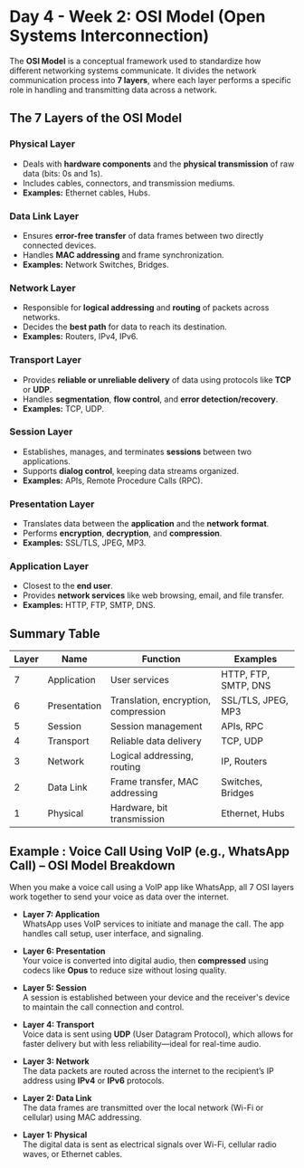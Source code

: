 #  Day 4 - Week 2: OSI Model (Open Systems Interconnection)

The **OSI Model** is a conceptual framework used to standardize how different networking systems communicate. It divides the network communication process into **7 layers**, where each layer performs a specific role in handling and transmitting data across a network.


## The 7 Layers of the OSI Model


### Physical Layer  
- Deals with **hardware components** and the **physical transmission** of raw data (bits: 0s and 1s).  
- Includes cables, connectors, and transmission mediums.  
- **Examples:** Ethernet cables, Hubs.


###  Data Link Layer  
- Ensures **error-free transfer** of data frames between two directly connected devices.  
- Handles **MAC addressing** and frame synchronization.  
- **Examples:** Network Switches, Bridges.


###  Network Layer  
- Responsible for **logical addressing** and **routing** of packets across networks.  
- Decides the **best path** for data to reach its destination.  
- **Examples:** Routers, IPv4, IPv6.


###  Transport Layer  
- Provides **reliable or unreliable delivery** of data using protocols like **TCP** or **UDP**.  
- Handles **segmentation**, **flow control**, and **error detection/recovery**.  
- **Examples:** TCP, UDP.


###  Session Layer  
- Establishes, manages, and terminates **sessions** between two applications.  
- Supports **dialog control**, keeping data streams organized.  
- **Examples:** APIs, Remote Procedure Calls (RPC).


###  Presentation Layer  
- Translates data between the **application** and the **network format**.  
- Performs **encryption**, **decryption**, and **compression**.  
- **Examples:** SSL/TLS, JPEG, MP3.


###  Application Layer  
- Closest to the **end user**.  
- Provides **network services** like web browsing, email, and file transfer.  
- **Examples:** HTTP, FTP, SMTP, DNS.


##  Summary Table

| Layer | Name             | Function                            | Examples               |
|-------|------------------|-------------------------------------|------------------------|
| 7     | Application       | User services                       | HTTP, FTP, SMTP, DNS   |
| 6     | Presentation      | Translation, encryption, compression| SSL/TLS, JPEG, MP3     |
| 5     | Session           | Session management                  | APIs, RPC              |
| 4     | Transport         | Reliable data delivery              | TCP, UDP               |
| 3     | Network           | Logical addressing, routing         | IP, Routers            |
| 2     | Data Link         | Frame transfer, MAC addressing      | Switches, Bridges      |
| 1     | Physical          | Hardware, bit transmission          | Ethernet, Hubs         |




















## Example : Voice Call Using VoIP (e.g., WhatsApp Call) – OSI Model Breakdown



When you make a voice call using a VoIP app like WhatsApp, all 7 OSI layers work together to send your voice as data over the internet.

- **Layer 7: Application**  
  WhatsApp uses VoIP services to initiate and manage the call. The app handles call setup, user interface, and signaling.

- **Layer 6: Presentation**  
  Your voice is converted into digital audio, then **compressed** using codecs like **Opus** to reduce size without losing quality.

- **Layer 5: Session**  
  A session is established between your device and the receiver's device to maintain the call connection and control.

- **Layer 4: Transport**  
  Voice data is sent using **UDP** (User Datagram Protocol), which allows for faster delivery but with less reliability—ideal for real-time audio.

- **Layer 3: Network**  
  The data packets are routed across the internet to the recipient’s IP address using **IPv4** or **IPv6** protocols.

- **Layer 2: Data Link**  
  The data frames are transmitted over the local network (Wi-Fi or cellular) using MAC addressing.

- **Layer 1: Physical**  
  The digital data is sent as electrical signals over Wi-Fi, cellular radio waves, or Ethernet cables.











